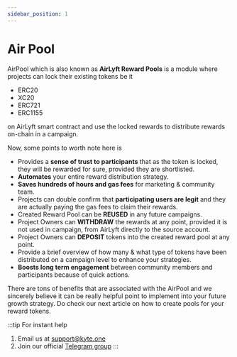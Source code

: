 ```yaml
---
sidebar_position: 1
---
```


# Air Pool

AirPool which is also known as **AirLyft Reward Pools** is a module where projects can lock their existing tokens be it 
- ERC20 
- XC20
- ERC721 
- ERC1155 

on AirLyft smart contract and use the locked rewards to distribute rewards on-chain in a campaign.

Now, some points to worth note here is 

- Provides a **sense of trust to participants** that as the token is locked, they will be rewarded for sure, provided they are shortlisted.
- **Automates** your entire reward distribution strategy.
- **Saves hundreds of hours and gas fees** for marketing & community team.
- Projects can double confirm that **participating users are legit** and they are actually paying the gas fees to claim their rewards.
- Created Reward Pool can be **REUSED** in any future campaigns.
- Project Owners can **WITHDRAW** the rewards at any point, provided it is not used in campaign, from AirLyft directly to the source account.
- Project Owners can **DEPOSIT** tokens into the created reward pool at any point.
- Provide a brief overview of how many & what type of tokens have been distributed on a campaign level to enhance your strategies.
- **Boosts long term engagement** between community members and participants because of quick actions.
  
There are tons of benefits that are associated with the AirPool and we sincerely believe it can be really helpful point to implement into your future growth strategy. Do check our next article on how to create pools for your reward tokens.

:::tip For instant help
1. Email us at support@kyte.one
2. Join our official [Telegram group](https://t.me/kyteone)
:::